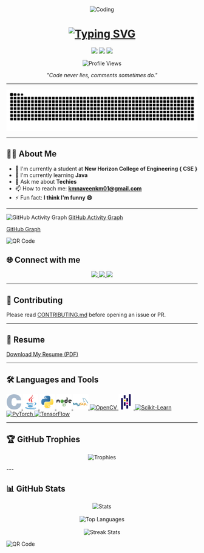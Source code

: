 <!-- Coding GIF at the Top -->
<p align="center">
  <img src="https://media2.giphy.com/media/v1.Y2lkPTc5MGI3NjExZXhrcXd6amp2N2RxNWlkN3lxOG4zbGZsMzJ2ZnowbWM3dWdqd3d6NCZlcD12MV9pbnRlcm5hbF9naWZfYnlfaWQmY3Q9Zw/RbDKaczqWovIugyJmW/giphy.gif" width="300px" alt="Coding">
</p>
<!-- Animated Typing Effect ! -->
<h1 align="center">
  <a href="https://git.io/typing-svg">
    <img src="https://readme-typing-svg.herokuapp.com?font=Fira+Code&size=24&pause=1000&color=F70000&center=true&vCenter=true&width=435&lines=Hi%2C+I'm+Naveen+Kumar+K+M;A+Passionate+Developer+from+India" alt="Typing SVG" />
  </a>
</h1>

<!-- Badges -->
<p align="center">
  <img src="https://img.shields.io/badge/Java-ED8B00?style=for-the-badge&logo=java&logoColor=white" />
  <img src="https://img.shields.io/badge/Python-3776AB?style=for-the-badge&logo=python&logoColor=white" />
  <img src="https://img.shields.io/badge/Student-New%20Horizon%20College-blue?style=for-the-badge" />
</p>

<!-- Profile Views Badge with Emoji -->
<p align="center"> 
  <img src="https://komarev.com/ghpvc/?username=naveenkm07&label=Visitors&color=brightgreen&style=flat&logo=github" alt="Profile Views" /> 
</p>

<!-- Developer Quote -->
<p align="center"><i>"Code never lies, comments sometimes do."</i></p>

---

<!-- 🐍 Contribution Snake Animation -->

<p align="center">
  <img src="https://raw.githubusercontent.com/naveenkm07/naveenkm07/output/github-contribution-grid-snake.svg" alt="Contribution Snake Animation">
</p>

---

## 👨‍💻 About Me

- 🔭 I'm currently a student at **New Horizon College of Engineering { CSE }**  
- 🌱 I'm currently learning **Java**  
- 💬 Ask me about **Techies**  
- 📫 How to reach me: **kmnaveenkm01@gmail.com**  
- ⚡ Fun fact: **I think I'm funny 😄**  

---

![GitHub Activity Graph](https://activity-graph.herokuapp.com/graph?username=naveenkm07&theme=dracula)
[GitHub Activity Graph](https://activity-graph.herokuapp.com/graph?username=naveenkm07&theme=dracula)

[GitHub Graph](https://github-readme-activity-graph.cyclic.app/)


![QR Code](https://api.qrserver.com/v1/create-qr-code/?data=https://github.com/naveenkm07&size=100x100)




## 🌐 Connect with me

<p align="center">
  <a href="https://instagram.com/naveenkm07" target="blank">
    <img src="https://img.shields.io/badge/Instagram-E4405F?style=for-the-badge&logo=instagram&logoColor=white" />
  </a>
  <a href="https://www.youtube.com/@naveentechie" target="blank">
    <img src="https://img.shields.io/badge/YouTube-FF0000?style=for-the-badge&logo=youtube&logoColor=white" />
  </a>
  <a href="https://leetcode.com/naveenkm07" target="blank">
    <img src="https://img.shields.io/badge/LeetCode-FFA116?style=for-the-badge&logo=leetcode&logoColor=black" />
  </a>
</p>

---


## 🤝 Contributing
Please read [CONTRIBUTING.md](./.github/CONTRIBUTING.md) before opening an issue or PR.





---

## 📄 Resume
[Download My Resume (PDF)](https://your‑domain.com/resume.pdf)



---

## 🛠️ Languages and Tools

<p align="left"> 
  <a href="https://www.cprogramming.com/" target="_blank">
    <img src="https://raw.githubusercontent.com/devicons/devicon/master/icons/c/c-original.svg" alt="C" width="40" height="40"/> 
  </a> 
  <a href="https://www.java.com" target="_blank">
    <img src="https://raw.githubusercontent.com/devicons/devicon/master/icons/java/java-original.svg" alt="Java" width="40" height="40"/> 
  </a> 
  <a href="https://www.python.org" target="_blank">
    <img src="https://raw.githubusercontent.com/devicons/devicon/master/icons/python/python-original.svg" alt="Python" width="40" height="40"/> 
  </a> 
  <a href="https://nodejs.org" target="_blank">
    <img src="https://raw.githubusercontent.com/devicons/devicon/master/icons/nodejs/nodejs-original-wordmark.svg" alt="NodeJS" width="40" height="40"/> 
  </a> 
  <a href="https://www.mysql.com/" target="_blank">
    <img src="https://raw.githubusercontent.com/devicons/devicon/master/icons/mysql/mysql-original-wordmark.svg" alt="MySQL" width="40" height="40"/> 
  </a> 
  <a href="https://opencv.org/" target="_blank">
    <img src="https://www.vectorlogo.zone/logos/opencv/opencv-icon.svg" alt="OpenCV" width="40" height="40"/> 
  </a> 
  <a href="https://pandas.pydata.org/" target="_blank">
    <img src="https://raw.githubusercontent.com/devicons/devicon/master/icons/pandas/pandas-original.svg" alt="Pandas" width="40" height="40"/> 
  </a> 
  <a href="https://scikit-learn.org/" target="_blank">
    <img src="https://upload.wikimedia.org/wikipedia/commons/0/05/Scikit_learn_logo_small.svg" alt="Scikit-Learn" width="40" height="40"/> 
  </a> 
  <a href="https://pytorch.org/" target="_blank">
    <img src="https://www.vectorlogo.zone/logos/pytorch/pytorch-icon.svg" alt="PyTorch" width="40" height="40"/> 
  </a> 
  <a href="https://www.tensorflow.org" target="_blank">
    <img src="https://www.vectorlogo.zone/logos/tensorflow/tensorflow-icon.svg" alt="TensorFlow" width="40" height="40"/> 
  </a> 
</p>

---

## 🏆 GitHub Trophies

<p align="center">
  <img src="https://github-profile-trophy.vercel.app/?username=naveenkm07&theme=radical&no-frame=true&no-bg=true&margin-w=4" alt="Trophies" />
</p>
---

## 📊 GitHub Stats

<p align="center">
  <!-- Main GitHub stats -->
  <img 
    src="https://github-readme-stats.vercel.app/api?username=naveenkm07&show_icons=true&locale=en&theme=radical" 
    alt="Stats" 
  />
  <br><br>
  <!-- Top languages -->
  <img 
    src="https://github-readme-stats.vercel.app/api/top-langs?username=naveenkm07&show_icons=true&locale=en&layout=compact&theme=radical" 
    alt="Top Languages" 
  />
  <br><br>
  <!-- **Working** streak stats -->
  <img 
    src="https://streak-stats.demolab.com?user=naveenkm07&theme=radical&date_format=M%20j%5B%2C%20Y%5D" 
    alt="Streak Stats" 
  />
</p>





![QR Code](https://api.qrserver.com/v1/create-qr-code/?data=https://github.com/naveenkm07&size=100x100)









